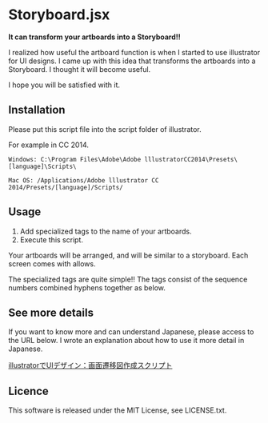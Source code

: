 # Storyboard.jsx
**It can transform your artboards into a Storyboard!!**

I realized how useful the artboard function is when I started to use illustrator for UI designs. I came up with this idea that transforms the artboards into a Storyboard. I thought it will become useful. 

I hope you will be satisfied with it.

## Installation
Please put this script file into the script folder of illustrator.

For example in CC 2014.
```
Windows: C:\Program Files\Adobe\Adobe lllustratorCC2014\Presets\[language]\Scripts\
```
```
Mac OS: /Applications/Adobe lllustrator CC 2014/Presets/[language]/Scripts/
```

## Usage

1. Add specialized tags to the name of your artboards.
2. Execute this script.

Your artboards will be arranged, and will be similar to a storyboard. Each screen comes with allows.

The specialized tags are quite simple!! The tags consist of the sequence numbers combined hyphens together as below. 


## See more details
If you want to know more and can understand Japanese, please access to the URL below. I wrote an explanation about how to use it more detail in Japanese.

[illustratorでUIデザイン：画面遷移図作成スクリプト](http://2-hats.hateblo.jp/entry/2014/11/11/075605)

## Licence
This software is released under the MIT License, see LICENSE.txt.